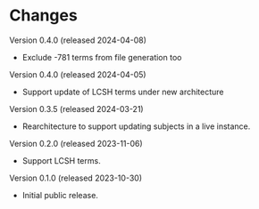 # Changes

Version 0.4.0 (released 2024-04-08)

- Exclude -781 terms from file generation too

Version 0.4.0 (released 2024-04-05)

- Support update of LCSH terms under new architecture

Version 0.3.5 (released 2024-03-21)

- Rearchitecture to support updating subjects in a live instance.

Version 0.2.0 (released 2023-11-06)

- Support LCSH terms.

Version 0.1.0 (released 2023-10-30)

- Initial public release.
